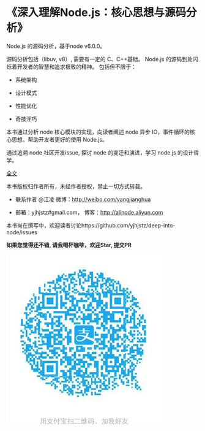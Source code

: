 # 《深入理解Node.js：核心思想与源码分析》

Node.js 的源码分析，基于node v6.0.0。 

源码分析包括（libuv, v8）, 需要有一定的 C、C++基础。 Node.js 的源码到处闪烁着开发者的智慧和追求极致的精神。
包括但不限于：

- 系统架构

- 设计模式

- 性能优化

- 奇技淫巧

本书通过分析 node 核心模块的实现，向读者阐述 node 异步 IO，事件循环的核心思想。帮助开发者更好的使用 Node.js。

通过追溯 node 社区开发issue, 探讨 node 的变迁和演进，学习 node.js 的设计哲学。

[全文](?file=chapter1/chapter1-0,chapter1/chapter1-1,chapter2/chapter2-0,chapter2/chapter2-1,chapter1/chapter1-2,chapter2/chapter2-2,chapter12/chapter12-1,chapter5/chapter5-1,chapter3/chapter3-1,chapter3/chapter3-2,chapter6/chapter6-1,chapter7/chapter7-1,chapter13/chapter13-2,chapter8/chapter8-1,chapter9/chapter9-1,chapter9/chapter9-2,chapter9/chapter9-3,chapter10/chapter10-1,chapter10/chapter10-2,chapter11/chapter11-2,chapter11/chapter11-1,chapter11/chapter11-3,chapter11/chapter11-4,chapter11/chapter11-5,chapter11/chapter11-6,chapter13/chapter13-1,chapter4/chapter4-1,chapter14/chapter14-5,chapter14/chapter14-1,chapter14/chapter14-2,chapter14/chapter14-3,chapter14/chapter14-0)


本书版权归作者所有，未经作者授权，禁止一切方式转载。

- 联系作者 @江凌 微博：http://weibo.com/yangjianghua 

- 邮箱：yjhjstz#gmail.com， 博客：http://alinode.aliyun.com

本书尚在撰写中，欢迎读者讨论https://github.com/yjhjstz/deep-into-node/issues

**如果您觉得还不错, 请我喝杯咖啡，欢迎Star,  提交PR** 

![zhi](alipay.jpg)

